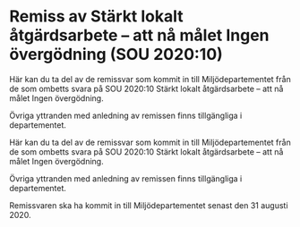 # Remiss av Stärkt lokalt åtgärdsarbete – att nå målet Ingen övergödning (SOU 2020:10)

Här kan du ta del av de remissvar som kommit in till Miljödepartementet från de som ombetts svara på SOU 2020:10 Stärkt lokalt åtgärdsarbete – att nå målet Ingen övergödning.

Övriga yttranden med anledning av remissen finns tillgängliga i departementet.

Här kan du ta del av de remissvar som kommit in till Miljödepartementet från de som ombetts svara på SOU 2020:10 Stärkt lokalt åtgärdsarbete – att nå målet Ingen övergödning.

Övriga yttranden med anledning av remissen finns tillgängliga i departementet.

Remissvaren ska ha kommit in till Miljödepartementet senast den 31 augusti 2020.
